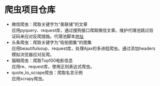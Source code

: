 # 爬虫项目仓库
* 微信爬虫：爬取关键字为“美联储”的文章  
    应用pyquery、request库，通过搜狗接口爬取微信文章。维护代理池跳过验证码来应对反爬措施。代理池脚本[地址](https://github.com/Python3WebSpider/ProxyPool)
* 头条爬虫：爬取关键字为“街拍图集”的图集  
    应用beautifulsoup、request库，处理Ajax的多进程爬虫。通过添加headers模拟浏览器应对反爬。
* 猫眼爬虫：爬取Top100电影信息  
    应用re、request库，使用正则表达式爬虫。
* quote_to_scrape爬虫：爬取名言示例    
    应用scrapy爬虫。
